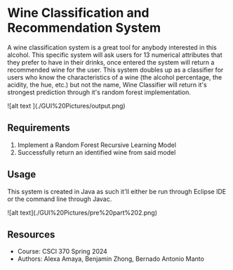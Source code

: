 # Wine Classification and Recommendation System

A wine classification system is a great tool for anybody interested in this alcohol. This specific system will ask users for 13 numerical attributes that they prefer to have in their drinks, once entered the system will return a recommended wine for the user. This system doubles up as a classifier for users who know the characteristics of a wine (the alcohol percentage, the acidity, the hue, etc.) but not the name, Wine Classifier will return it's strongest prediction through it's random forest implementation. 

<p alight="center">
![alt text ](./GUI%20Pictures/output.png)
</p>

## Requirements

1. Implement a Random Forest Recursive Learning Model
2. Successfully return an identified wine from said model


## Usage

This system is created in Java as such it'll either be run through Eclipse IDE or the command line through Javac.

<p alight="center">
![alt text](./GUI%20Pictures/pre%20part%202.png)
</p>


## Resources

- Course: CSCI 370 Spring 2024
- Authors: Alexa Amaya, Benjamin Zhong, Bernado Antonio Manto
